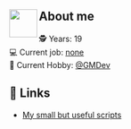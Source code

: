 ## <a href="url"><img src="https://user-images.githubusercontent.com/93148118/150190919-c9ec2962-4caa-41b9-936a-8e63c8c9ad46.png" align="left" height="50" width="50" ></a> About me

🕵 Years: 19 <br/>
💻 Current job: [none]() <br/>
💫 Current Hobby: [@GMDev](https://github.com/orgs/garrysmod-development)

## 📄 Links 
- [My small but useful scripts](https://gist.github.com/AnyControl)
